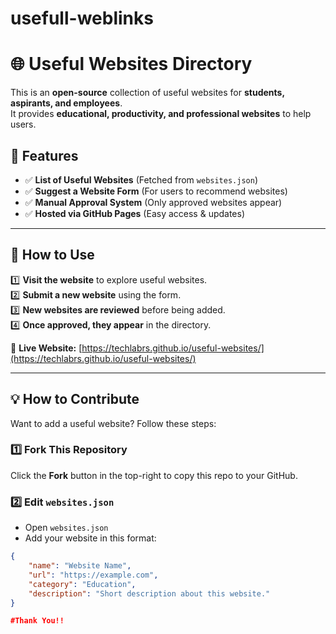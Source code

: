 # usefull-weblinks

# 🌐 Useful Websites Directory

This is an **open-source** collection of useful websites for **students, aspirants, and employees**.  
It provides **educational, productivity, and professional websites** to help users.  

## 📌 Features
- ✅ **List of Useful Websites** (Fetched from `websites.json`)
- ✅ **Suggest a Website Form** (For users to recommend websites)
- ✅ **Manual Approval System** (Only approved websites appear)
- ✅ **Hosted via GitHub Pages** (Easy access & updates)

---

## 🚀 **How to Use**
1️⃣ **Visit the website** to explore useful websites.  
2️⃣ **Submit a new website** using the form.  
3️⃣ **New websites are reviewed** before being added.  
4️⃣ **Once approved, they appear** in the directory.  

🔗 **Live Website:** [https://techlabrs.github.io/useful-websites/](https://techlabrs.github.io/useful-websites/)

---

## 💡 **How to Contribute**
Want to add a useful website? Follow these steps:

### **1️⃣ Fork This Repository**
Click the **Fork** button in the top-right to copy this repo to your GitHub.

### **2️⃣ Edit `websites.json`**
- Open `websites.json`
- Add your website in this format:

```json
{
    "name": "Website Name",
    "url": "https://example.com",
    "category": "Education",
    "description": "Short description about this website."
}

#Thank You!!
